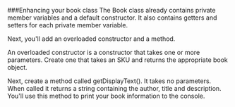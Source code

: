 ###Enhancing your book class
The Book class already contains private member variables and a default constructor. It also contains getters and setters for each private member variable.

Next, you'll add an overloaded constructor and a method.

An overloaded constructor is a constructor that takes one or more parameters. Create one that takes an SKU and returns the appropriate book object.

Next, create a method called getDisplayText(). It takes no parameters. When called it returns a string containing the author, title and description. You'll use this method to print your book information to the console.
